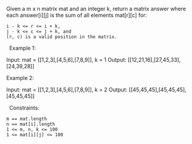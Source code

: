 Given a m x n matrix mat and an integer k, return a matrix answer where each answer[i][j] is the sum of all elements mat[r][c] for:


	i - k <= r <= i + k,
	j - k <= c <= j + k, and
	(r, c) is a valid position in the matrix.


 
Example 1:

Input: mat = [[1,2,3],[4,5,6],[7,8,9]], k = 1
Output: [[12,21,16],[27,45,33],[24,39,28]]


Example 2:

Input: mat = [[1,2,3],[4,5,6],[7,8,9]], k = 2
Output: [[45,45,45],[45,45,45],[45,45,45]]


 
Constraints:


	m == mat.length
	n == mat[i].length
	1 <= m, n, k <= 100
	1 <= mat[i][j] <= 100

